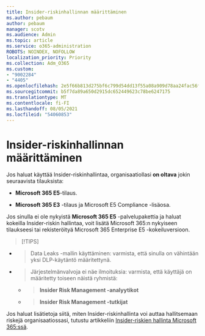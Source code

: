 ```yaml
---
title: Insider-riskinhallinnan määrittäminen
ms.author: pebaum
author: pebaum
manager: scotv
ms.audience: Admin
ms.topic: article
ms.service: o365-administration
ROBOTS: NOINDEX, NOFOLLOW
localization_priority: Priority
ms.collection: Adm_O365
ms.custom:
- "9002284"
- "4405"
ms.openlocfilehash: 2e5f66b813d275bf6c799d54dd13f55a08a909d78aa24fac56f54caf8a0f4f58
ms.sourcegitcommit: b5f7da89a650d2915dc652449623c78be6247175
ms.translationtype: MT
ms.contentlocale: fi-FI
ms.lasthandoff: 08/05/2021
ms.locfileid: "54060853"
---
```

# <a name="set-up-insider-risk-management"></a>Insider-riskinhallinnan määrittäminen

Jos haluat käyttää Insider-riskinhallintaa, organisaatiollasi **on oltava** jokin seuraavista tilauksista:

- **Microsoft 365 E5**-tilaus.

- **Microsoft 365 E3** -tilaus ja Microsoft E5 Compliance -lisäosa.

Jos sinulla ei ole nykyistä **Microsoft 365 E5** -palvelupakettia ja haluat kokeilla Insider-riskin hallintaa, voit lisätä Microsoft 365:n nykyiseen tilaukseesi tai rekisteröityä Microsoft 365 Enterprise E5 -kokeiluversioon.

> [!TIPS]
- > Data Leaks -mallin käyttäminen: varmista, että sinulla on vähintään yksi DLP-käytäntö määritettynä.
- > Järjestelmänvalvoja ei näe ilmoituksia: varmista, että käyttäjä on määritetty toiseen näistä ryhmistä:
    - >**Insider Risk Management -analyytikot**
    - >**Insider Risk Management -tutkijat**

Jos haluat lisätietoja siitä, miten Insider-riskinhallinta voi auttaa hallitsemaan riskejä organisaatiossasi, tutustu artikkeliin [Insider-riskien hallinta Microsoft 365:ssä](https://go.microsoft.com/fwlink/?linkid=2123907).
